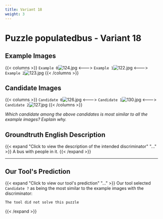 ```yaml
---
title: Variant 18
weight: 3
---
```


# Puzzle populatedbus - Variant 18

## Example Images
{{< columns >}}
`Example 0`![124.jpg](/natscene-data/images/124.jpg)
<--->
`Example 1`![122.jpg](/natscene-data/images/122.jpg)
<--->
`Example 2`![123.jpg](/natscene-data/images/123.jpg)
{{< /columns >}}

## Candidate Images
{{< columns >}}
`Candidate 0`![126.jpg](/natscene-data/images/126.jpg)
<--->
`Candidate 1`![130.jpg](/natscene-data/images/130.jpg)
<--->
`Candidate 2`![127.jpg](/natscene-data/images/127.jpg)
{{< /columns >}}

*Which candidate among the above candidates is most similar to all the example images? Explain why.*

## Groundtruth English Description

{{< expand "Click to view the description of the intended discriminator" "..." >}}
A bus with people in it.
{{< /expand >}}

---



## Our Tool's Prediction

{{< expand "Click to view our tool's prediction" "..." >}}
Our tool selected `Candidate ?` as being the most similar to the example images with the discriminator:
```plaintext
The tool did not solve this puzzle
```
{{< /expand >}}
